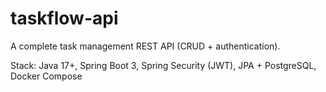 # taskflow-api
A complete task management REST API (CRUD + authentication).

Stack: Java 17+, Spring Boot 3, Spring Security (JWT), JPA + PostgreSQL, Docker Compose
